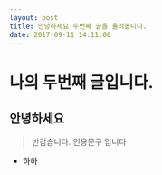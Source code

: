 ```yaml
---
layout: post
title: 안녕하세요 두번째 글을 올려봅니다.
date: 2017-09-11 14:11:00
---
```



# 나의 두번째 글입니다. #

## 안녕하세요 ##

>반갑습니다. 인용문구 입니다

* 하하